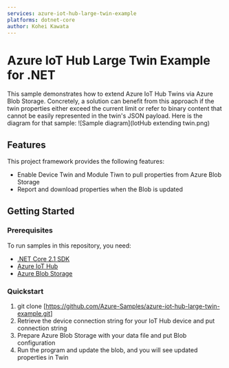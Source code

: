 ```yaml
---
services: azure-iot-hub-large-twin-example
platforms: dotnet-core
author: Kohei Kawata
---
```


# Azure IoT Hub Large Twin Example for .NET

This sample demonstrates how to extend Azure IoT Hub Twins via Azure Blob Storage. Concretely, a solution can benefit from this approach if the twin properties either exceed the current limit or refer to binary content that cannot be easily represented in the twin's JSON payload. Here is the diagram for that sample:
![Sample diagram](IotHub extending twin.png)


## Features
This project framework provides the following features:

* Enable Device Twin and Module Tiwn to pull properties from Azure Blob Storage
* Report and download properties when the Blob is updated

## Getting Started

### Prerequisites

To run samples in this repository, you need:

- [.NET Core 2.1 SDK](https://www.microsoft.com/net/download)
- [Azure IoT Hub](https://docs.microsoft.com/en-us/azure/iot-hub/)
- [Azure Blob Storage](https://docs.microsoft.com/en-us/azure/storage/blobs/storage-quickstart-blobs-dotnet?tabs=windows)

### Quickstart

1. git clone [https://github.com/Azure-Samples/azure-iot-hub-large-twin-example.git]
2. Retrieve the device connection string for your IoT Hub device and put connection string
3. Prepare Azure Blob Storage with your data file and put Blob configuration
4. Run the program and update the blob, and you will see updated properties in Twin

